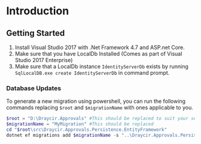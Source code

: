 # Introduction

## Getting Started

1. Install Visual Studio 2017 with .Net Framework 4.7 and ASP.net Core.
1. Make sure that you have LocalDb Installed (Comes as part of Visual Studio 2017 Enterprise)
1. Make sure that a LocalDb instance `IdentityServerDb` exists by running `SqlLocalDB.exe create IdentityServerDb` in command prompt.

### Database Updates

To generate a new migration using powershell, you can run the following commands replacing `$root` and `$migrationName` with ones applicable to you.

``` Powershell
$root = "D:\Draycir.Approvals" #This should be replaced to suit your setup
$migrationName = "MyMigration" #This should be replaced 
cd "$root\src\Draycir.Approvals.Persistence.EntityFramework"
dotnet ef migrations add $migrationName -s "..\Draycir.Approvals.Persistence.EntityFramework.ConsoleApp\"
```
